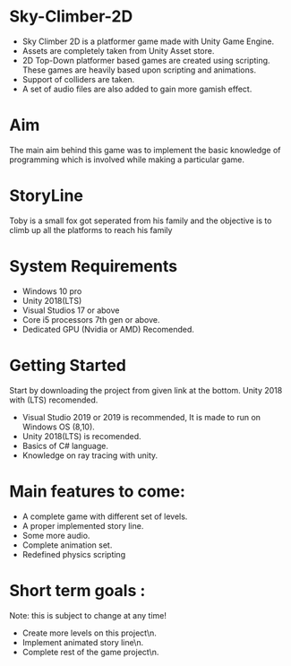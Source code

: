 # Sky-Climber-2D
* Sky Climber 2D is a platformer game made with Unity Game Engine. 
* Assets are completely taken from Unity Asset store.
* 2D Top-Down platformer based games are created using scripting. These games are heavily based upon scripting and animations.
* Support of colliders are taken.
* A set of audio files are also added to gain more gamish effect.

# Aim
The main aim behind this game was to implement the basic knowledge of programming which is involved while making a particular game.

# StoryLine 
Toby is a small fox got seperated from his family and the objective is to climb up all the platforms to reach his family
# System Requirements
* Windows 10 pro
* Unity 2018(LTS)
* Visual Studios 17 or above
* Core i5 processors 7th gen or above.
* Dedicated GPU (Nvidia or AMD) Recomended.

# Getting Started
Start by downloading the project from given link at the bottom.
Unity 2018 with (LTS) recomended.

* Visual Studio 2019 or 2019 is recommended, It is made to run on Windows OS (8,10).
* Unity 2018(LTS) is recomended.
* Basics of C# language.
* Knowledge on ray tracing with unity.

# Main features to come:
* A complete game with different set of levels.
* A proper implemented story line.
* Some more audio.
* Complete animation set.
* Redefined physics scripting


# Short term goals :
Note: this is subject to change at any time!

* Create more levels on this project\n.
* Implement animated story line\n.
* Complete rest of the game project\n.

